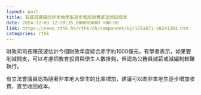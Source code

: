 ```yaml
---
layout: post
title: 有議員建議向非本地學生逐步增加收費直至收回成本
date: 2024-12-03 12:28:35.000000000 +08:00
link: https://news.rthk.hk/rthk/ch/component/k2/1781871-20241203.htm
categories: rthk
---
```


財政司司長陳茂波估計今個財政年度綜合赤字約1000億元，有學者表示，如果要削減開支，可以考慮把教育投資與學生人數掛鈎，但認為公務員減薪或減編制較難執行。

有立法會議員認為隨著非本地大學生的比率增加，建議可以向非本地生逐步增加收費，直至收回成本。
